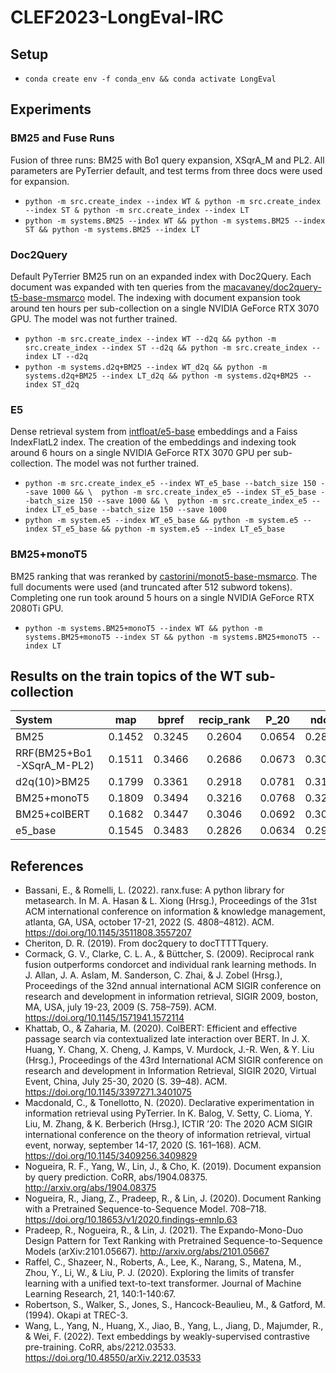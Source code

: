 
# CLEF2023-LongEval-IRC

## Setup
- `conda create env -f conda_env && conda activate LongEval`


## Experiments

### BM25 and Fuse Runs
Fusion of three runs: BM25 with Bo1 query expansion, XSqrA_M and PL2. All parameters are PyTerrier default, and test terms from three docs were used for expansion.

- `python -m src.create_index --index WT & python -m src.create_index --index ST & python -m src.create_index --index LT`
- `python -m systems.BM25 --index WT && python -m systems.BM25 --index ST && python -m systems.BM25 --index LT`


### Doc2Query
Default PyTerrier BM25 run on an expanded index with Doc2Query. Each document was expanded with ten queries from the [macavaney/doc2query-t5-base-msmarco](https://huggingface.co/macavaney/doc2query-t5-base-msmarco) model. The indexing with document expansion took around ten hours per sub-collection on a single NVIDIA GeForce RTX 3070 GPU. The model was not further trained.

- `python -m src.create_index --index WT --d2q && python -m src.create_index --index ST --d2q && python -m src.create_index --index LT --d2q`
- `python -m systems.d2q+BM25 --index WT_d2q && python -m systems.d2q+BM25 --index LT_d2q && python -m systems.d2q+BM25 --index ST_d2q`


### E5
Dense retrieval system from [intfloat/e5-base](https://huggingface.co/intfloat/e5-base) embeddings and a Faiss IndexFlatL2 index. The creation of the embeddings and indexing took around 6 hours on a single NVIDIA GeForce RTX 3070 GPU per sub-collection. The model was not further trained.

- `python -m src.create_index_e5 --index WT_e5_base --batch_size 150 --save 1000 && \ 
python -m src.create_index_e5 --index ST_e5_base --batch_size 150 --save 1000 && \ 
python -m src.create_index_e5 --index LT_e5_base --batch_size 150 --save 1000`
- `python -m system.e5 --index WT_e5_base && python -m system.e5 --index ST_e5_base && python -m system.e5 --index LT_e5_base`


### BM25+monoT5
BM25 ranking that was reranked by [castorini/monot5-base-msmarco](https://huggingface.co/castorini/monot5-base-msmarco). The full documents were used (and truncated after 512 subword tokens). Completing one run took around 5 hours on a single NVIDIA GeForce RTX 2080Ti GPU.

- `python -m systems.BM25+monoT5 --index WT && python -m systems.BM25+monoT5 --index ST && python -m systems.BM25+monoT5 --index LT`

## Results on the train topics of the WT sub-collection
 |System | map | bpref | recip_rank | P_20 | ndcg | ndcg_cut_20 |
 |:--- | :---: | :---: | :---: | :---: | :---: | :---: |
 | BM25 | 0.1452 | 0.3245 | 0.2604 | 0.0654 | 0.2884 | 0.2087 | 
 | RRF(BM25+Bo1-XSqrA_M-PL2) | 0.1511 | 0.3466 | 0.2686 | 0.0673 | 0.3040 | 0.2155 | 
 | d2q(10)>BM25 | 0.1799 | 0.3361 | 0.2918 | 0.0781 | 0.3117 | 0.2494 | 
 | BM25+monoT5 | 0.1809 | 0.3494 | 0.3216 | 0.0768 | 0.3208 | 0.2490 | 
 | BM25+colBERT | 0.1682 | 0.3447 | 0.3046 | 0.0692 | 0.3082 | 0.2310 | 
 | e5_base | 0.1545 | 0.3483 | 0.2826 | 0.0634 | 0.2910 | 0.2128 | 


 ## References
- Bassani, E., & Romelli, L. (2022). ranx.fuse: A python library for metasearch. In M. A. Hasan & L. Xiong (Hrsg.), Proceedings of the 31st ACM international conference on information & knowledge management, atlanta, GA, USA, october 17-21, 2022 (S. 4808–4812). ACM. https://doi.org/10.1145/3511808.3557207
- Cheriton, D. R. (2019). From doc2query to docTTTTTquery.
- Cormack, G. V., Clarke, C. L. A., & Büttcher, S. (2009). Reciprocal rank fusion outperforms condorcet and individual rank learning methods. In J. Allan, J. A. Aslam, M. Sanderson, C. Zhai, & J. Zobel (Hrsg.), Proceedings of the 32nd annual international ACM SIGIR conference on research and development in information retrieval, SIGIR 2009, boston, MA, USA, july 19-23, 2009 (S. 758–759). ACM. https://doi.org/10.1145/1571941.1572114
- Khattab, O., & Zaharia, M. (2020). ColBERT: Efficient and effective passage search via contextualized late interaction over BERT. In J. X. Huang, Y. Chang, X. Cheng, J. Kamps, V. Murdock, J.-R. Wen, & Y. Liu (Hrsg.), Proceedings of the 43rd International ACM SIGIR conference on research and development in Information Retrieval, SIGIR 2020, Virtual Event, China, July 25-30, 2020 (S. 39–48). ACM. https://doi.org/10.1145/3397271.3401075
- Macdonald, C., & Tonellotto, N. (2020). Declarative experimentation in information retrieval using PyTerrier. In K. Balog, V. Setty, C. Lioma, Y. Liu, M. Zhang, & K. Berberich (Hrsg.), ICTIR ’20: The 2020 ACM SIGIR international conference on the theory of information retrieval, virtual event, norway, september 14-17, 2020 (S. 161–168). ACM. https://doi.org/10.1145/3409256.3409829
- Nogueira, R. F., Yang, W., Lin, J., & Cho, K. (2019). Document expansion by query prediction. CoRR, abs/1904.08375. http://arxiv.org/abs/1904.08375
- Nogueira, R., Jiang, Z., Pradeep, R., & Lin, J. (2020). Document Ranking with a Pretrained Sequence-to-Sequence Model. 708–718. https://doi.org/10.18653/v1/2020.findings-emnlp.63
- Pradeep, R., Nogueira, R., & Lin, J. (2021). The Expando-Mono-Duo Design Pattern for Text Ranking with Pretrained Sequence-to-Sequence Models (arXiv:2101.05667). http://arxiv.org/abs/2101.05667
- Raffel, C., Shazeer, N., Roberts, A., Lee, K., Narang, S., Matena, M., Zhou, Y., Li, W., & Liu, P. J. (2020). Exploring the limits of transfer learning with a unified text-to-text transformer. Journal of Machine Learning Research, 21, 140:1-140:67.
- Robertson, S., Walker, S., Jones, S., Hancock-Beaulieu, M., & Gatford, M. (1994). Okapi at TREC-3.
- Wang, L., Yang, N., Huang, X., Jiao, B., Yang, L., Jiang, D., Majumder, R., & Wei, F. (2022). Text embeddings by weakly-supervised contrastive pre-training. CoRR, abs/2212.03533. https://doi.org/10.48550/arXiv.2212.03533
